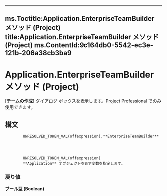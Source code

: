 

---
ms.Toctitle:Application.EnterpriseTeamBuilder メソッド (Project)
title:Application.EnterpriseTeamBuilder メソッド (Project)
ms.ContentId:9c164db0-5542-ec3e-121b-206a38cb3ba9
---
# Application.EnterpriseTeamBuilder メソッド (Project)




[**チームの作成**] ダイアログ ボックスを表示します。Project Professional でのみ使用できます。

## 構文

            UNRESOLVED_TOKEN_VAL(offexpression).**EnterpriseTeamBuilder**




            UNRESOLVED_TOKEN_VAL(offexpression)
            **Application** オブジェクトを表す変数を指定します。

### 戻り値
**ブール型 (Boolean)**






